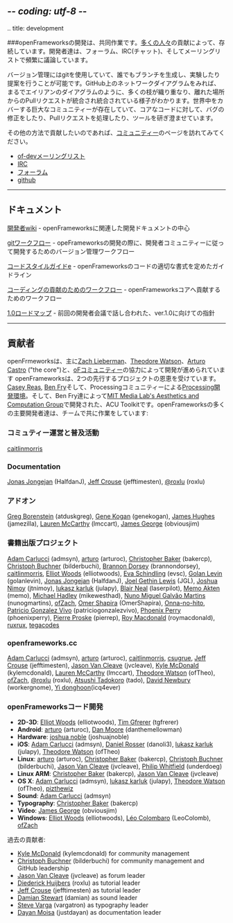 ## -*- coding: utf-8 -*-
.. title: development

###openFrameworksの開発は、共同作業です。[多くの人々](https://github.com/openframeworks/openFrameworks/contributors)の貢献によって、存続しています。開発者達は、フォーラム、IRC(チャット)、そしてメーリングリストで頻繁に議論しています。

バージョン管理にはgitを使用していて、誰でもブランチを生成し、実験したり提案を行うことが可能です。GitHub上のネットワークダイアグラムをみれば、まるでエイリアンのダイアグラムのように、多くの枝が織り重なり、離れた場所からのPullリクエストが統合され統合されている様子がわかります。世界中をカバーする巨大なコミュニティーが存在していて、コアなコードに対して、バグの修正をしたり、Pullリクエストを処理したり、ツールを研ぎ澄ませています。

その他の方法で貢献したいのであれば、[コミュニティー](../community)のページを訪れてみてください。

<ul class="external_links" >
		<li><a href="http://dev.openframeworks.cc/listinfo.cgi/of-dev-openframeworks.cc">of-devメーリングリスト</a></li>
		<li><a href="http://webchat.freenode.net/?channels=openframeworks&uio=MT1mYWxzZSY5PXRydWUmMTE9Mjk39">IRC</a></li>
		<li><a href="http://forum.openframeworks.cc/">フォーラム</a></li>
		<li><a href="http://github.com/openframeworks/openFrameworks">github</a></li>
</ul>

<hr>

<h2 id="documents">ドキュメント</h2>
<p><a href="https://github.com/openframeworks/openFrameworks/wiki">開発者wiki</a> - openFrameworksに関連した開発ドキュメントの中心</p>
<p><a href="https://github.com/openframeworks/openFrameworks/wiki/openFrameworks-git-workflow">gitワークフロー</a> - opeFrameworksの開発の際に、開発者コミュニティーに従って開発するためのバージョン管理ワークフロー</p>
<p><a href="https://github.com/openframeworks/openFrameworks/wiki/openFrameworks-Coding-style-guidelines">コードスタイルガイドe</a> - openFrameworksのコードの適切な書式を定めたガイドライン</p>
<p><a href="https://github.com/openframeworks/openFrameworks/wiki/Code-Contribution-Workflow">コーディングの貢献のためのワークフロー</a> - openFrameworksコアへ貢献するためのワークフロー</p>
<p><a href="https://docs.google.com/document/d/1GjgjQZCHTcOD3cT9OFSl0AZ1nhfYwwvxTl5L4OJE6qA/edit?usp=sharing">1.0ロードマップ</a> - 前回の開発者会議で話し合われた、ver.1.0に向けての指針</p>
<hr>
<h2 id="contributors">貢献者</h2>
<p>openFrmeworksは、主に<a href="http://thesystemis.com/">Zach Lieberman</a>、<a href="http://muonics.net/">Theodore Watson</a>、<a href="http://arturocastro.net/">Arturo Castro</a> ("the core")と、<a href="../community/">oFコミュニティー</a>の協力によって開発が進められています
openFrameworksは、2つの先行するプロジェクトの恩恵を受けています。<a href="http://reas.com/">Casey Reas</a>, <a href="http://benfry.com/">Ben Fry</a>そして、Processingコミュニティーによる<a href="http://processing.org/">Processing開発環境</a>。そして、Ben Fry達によって<a href="http://acg.media.mit.edu/">MIT Media Lab's Aesthetics and Computation Group</a>で開発された、ACU Toolkitです。openFrameworksの多くの主要開発者達は、チームで共に作業をしています:</p>

<h3>コミュティー運営と普及活動</h3>

<p><a href="https://github.com/caitlinmorris">caitlinmorris</a></p>

<h3>Documentation</h3>
<p><a href="https://github.com/HalfdanJ">Jonas Jongejan</a> (HalfdanJ), <a href="https://github.com/jefftimesten">Jeff Crouse</a> (jefftimesten), <a href="https://github.com/roxlu">@roxlu</a> (roxlu)</p>

<h3>アドオン</h3>

<p><a href="https://github.com/atduskgreg">Greg Borenstein</a> (atduskgreg), <a href="https://github.com/genekogan">Gene Kogan</a> (genekogan), <a href="https://github.com/jamezilla">James Hughes</a> (jamezilla), <a href="https://github.com/lmccart">Lauren McCarthy</a> (lmccart), <a href="https://github.com/obviousjim">James George</a> (obviousjim)</p>

<h3>書籍出版プロジェクト</h3>

<p><a href="https://github.com/admsyn">Adam Carlucci</a> (admsyn), <a href="https://github.com/arturoc">arturo</a> (arturoc), <a href="https://github.com/bakercp">Christopher Baker</a> (bakercp), <a href="https://github.com/bilderbuchi">Christoph Buchner</a> (bilderbuchi), <a href="https://github.com/brannondorsey">Brannon Dorsey</a> (brannondorsey), <a href="https://github.com/caitlinmorris">caitlinmorris</a>, <a href="https://github.com/elliotwoods">Elliot Woods</a> (elliotwoods), <a href="https://github.com/evsc">Eva Schindling</a> (evsc), <a href="https://github.com/golanlevin">Golan Levin</a> (golanlevin), <a href="https://github.com/HalfdanJ">Jonas Jongejan</a> (HalfdanJ), <a href="https://github.com/JGL">Joel Gethin Lewis</a> (JGL), <a href="https://github.com/jtnimoy">Joshua Nimoy</a> (jtnimoy), <a href="https://github.com/julapy">lukasz karluk</a> (julapy), <a href="https://github.com/laserpilot">Blair Neal</a> (laserpilot), <a href="https://github.com/memo">Memo Akten</a> (memo), <a href="https://github.com/mikewesthad">Michael Hadley</a> (mikewesthad), <a href="https://github.com/nunogmartins">Nuno Miguel Galvão Martins</a> (nunogmartins), <a href="https://github.com/ofZach">ofZach</a>, <a href="https://github.com/OmerShapira">Omer Shapira</a> (OmerShapira), <a href="https://github.com/Onna-no-hito">Onna-no-hito</a>, <a href="https://github.com/patriciogonzalezvivo">Patricio Gonzalez Vivo</a> (patriciogonzalezvivo), <a href="https://github.com/phoenixperry">Phoenix Perry</a> (phoenixperry), <a href="https://github.com/pierrep">Pierre Proske</a> (pierrep), <a href="https://github.com/roymacdonald">Roy Macdonald</a> (roymacdonald), <a href="https://github.com/ruxrux">ruxrux</a>, <a href="https://github.com/tegacodes">tegacodes</a></p>

<h3>openframeworks.cc</h3>
<p><a href="https://github.com/admsyn">Adam Carlucci</a> (admsyn), <a href="https://github.com/arturoc">arturo</a> (arturoc), <a href="https://github.com/caitlinmorris">caitlinmorris</a>, <a href="https://github.com/csugrue">csugrue</a>, <a href="https://github.com/jefftimesten">Jeff Crouse</a> (jefftimesten), <a href="https://github.com/jvcleave">Jason Van Cleave</a> (jvcleave), <a href="https://github.com/kylemcdonald">Kyle McDonald</a> (kylemcdonald), <a href="https://github.com/lmccart">Lauren McCarthy</a> (lmccart), <a href="https://github.com/ofTheo">Theodore Watson</a> (ofTheo), <a href="https://github.com/ofZach">ofZach</a>, <a href="https://github.com/roxlu">@roxlu</a> (roxlu), <a href="https://github.com/tado">Atsushi Tadokoro</a> (tado), <a href="https://github.com/workergnome">David Newbury</a> (workergnome), <a href="https://github.com/icq4ever/">Yi donghoon</a>(icq4ever)</p>

<h3>openFrameworksコード開発</h3>
<ul>
	<li><b>2D-3D</b>: <a href="https://github.com/elliotwoods">Elliot Woods</a> (elliotwoods), <a href="https://github.com/tgfrerer">Tim Gfrerer</a> (tgfrerer)</li>
	<li><b>Android</b>: <a href="https://github.com/arturoc">arturo</a> (arturoc), <a href="https://github.com/danthemellowman">Dan Moore</a> (danthemellowman)</li>
	<li><b>Hardware</b>: <a href="https://github.com/joshuajnoble">joshua noble</a> (joshuajnoble)</li>
	<li><b>iOS</b>: <a href="https://github.com/admsyn">Adam Carlucci</a> (admsyn), <a href="https://github.com/danoli3">Daniel Rosser</a> (danoli3), <a href="https://github.com/julapy">lukasz karluk</a> (julapy), <a href="https://github.com/ofTheo">Theodore Watson</a> (ofTheo)</li>
	<li><b>Linux</b>: <a href="https://github.com/arturoc">arturo</a> (arturoc), <a href="https://github.com/bakercp">Christopher Baker</a> (bakercp), <a href="https://github.com/bilderbuchi">Christoph Buchner</a> (bilderbuchi), <a href="https://github.com/jvcleave">Jason Van Cleave</a> (jvcleave), <a href="https://github.com/underdoeg">Philip Whitfield</a> (underdoeg)</li>
	<li><b>Linux ARM</b>: <a href="https://github.com/bakercp">Christopher Baker</a> (bakercp), <a href="https://github.com/jvcleave">Jason Van Cleave</a> (jvcleave)</li>
	<li><b>OS X</b>: <a href="https://github.com/admsyn">Adam Carlucci</a> (admsyn), <a href="https://github.com/julapy">lukasz karluk</a> (julapy), <a href="https://github.com/ofTheo">Theodore Watson</a> (ofTheo), <a href="https://github.com/pizthewiz">pizthewiz</a></li>
	<li><b>Sound</b>: <a href="https://github.com/admsyn">Adam Carlucci</a> (admsyn)</li>
	<li><b>Typography</b>: <a href="https://github.com/bakercp">Christopher Baker</a> (bakercp)</li>
	<li><b>Video</b>: <a href="https://github.com/obviousjim">James George</a> (obviousjim)</li>
	<li><b>Windows</b>: <a href="https://github.com/elliotwoods">Elliot Woods</a> (elliotwoods), <a href="https://github.com/LeoColomb">Léo Colombaro</a> (LeoColomb), <a href="https://github.com/ofZach">ofZach</a></li>
</ul>

<p>過去の貢献者:</p>
<ul>
<li><a href="https://github.com/kylemcdonald">Kyle McDonald</a> (kylemcdonald) for community management</li>
<li><a href="https://github.com/bilderbuchi">Christoph Buchner</a> (bilderbuchi) for community management and GitHub leadership</li>
<li><a href="https://github.com/jvcleave">Jason Van Cleave</a> (jvcleave) as forum leader</li>
<li><a href="http://www.roxlu.com/">Diederick Huijbers</a> (roxlu) as tutorial leader</li>
<li><a href="http://www.jeffcrouse.info/">Jeff Crouse</a> (jefftimesten) as tutorial leader</li>
<li><a href="http://damianstewart.com/">Damian Stewart</a> (damian) as sound leader</li>
<li><a href="http://www.vargatron.com/">Steve Varga</a> (vargatron) as typography leader</li>
<li><a href="http://justdayan.com/">Dayan Moisa</a> (justdayan) as documentation leader</li>
</ul>
